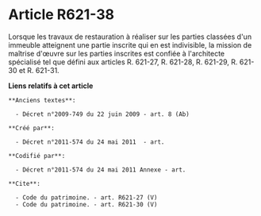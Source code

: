 # Article R621-38

Lorsque les travaux de restauration à réaliser sur les parties classées d'un immeuble atteignent une partie inscrite qui en
est indivisible, la mission de maîtrise d'œuvre sur les parties inscrites est confiée à l'architecte spécialisé tel que
défini aux articles R. 621-27, R. 621-28, R. 621-29, R. 621-30 et R. 621-31.

**Liens relatifs à cet article**

	**Anciens textes**:

	  - Décret n°2009-749 du 22 juin 2009 - art. 8 (Ab)

	**Créé par**:

	  - Décret n°2011-574 du 24 mai 2011  - art.

	**Codifié par**:

	  - Décret n°2011-574 du 24 mai 2011 Annexe - art.

	**Cite**:

	  - Code du patrimoine. - art. R621-27 (V)
	  - Code du patrimoine. - art. R621-30 (V)
